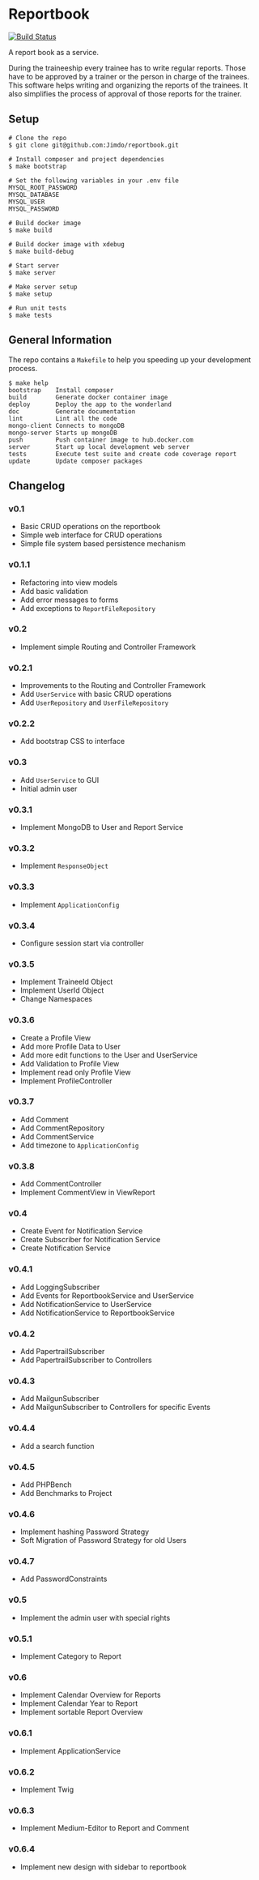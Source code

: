 # Reportbook

[![Build Status](https://travis-ci.org/Jimdo/reportbook.svg?branch=master)](https://travis-ci.org/Jimdo/reportbook)

A report book as a service.

During the traineeship every trainee has to write regular reports.
Those have to be approved by a trainer or the person in charge of
the trainees. This software helps writing and organizing the reports of the trainees. It also simplifies the process of approval of those reports for the trainer.

## Setup

```
# Clone the repo
$ git clone git@github.com:Jimdo/reportbook.git

# Install composer and project dependencies
$ make bootstrap

# Set the following variables in your .env file
MYSQL_ROOT_PASSWORD
MYSQL_DATABASE
MYSQL_USER
MYSQL_PASSWORD

# Build docker image
$ make build

# Build docker image with xdebug
$ make build-debug

# Start server
$ make server

# Make server setup
$ make setup

# Run unit tests
$ make tests
```

## General Information

The repo contains a `Makefile` to help you speeding up your development process.

```
$ make help
bootstrap    Install composer
build        Generate docker container image
deploy       Deploy the app to the wonderland
doc          Generate documentation
lint         Lint all the code
mongo-client Connects to mongoDB
mongo-server Starts up mongoDB
push         Push container image to hub.docker.com
server       Start up local development web server
tests        Execute test suite and create code coverage report
update       Update composer packages
```

## Changelog

### v0.1

  - Basic CRUD operations on the reportbook
  - Simple web interface for CRUD operations
  - Simple file system based persistence mechanism

### v0.1.1
  - Refactoring into view models
  - Add basic validation
  - Add error messages to forms
  - Add exceptions to `ReportFileRepository`

### v0.2
  - Implement simple Routing and Controller Framework

### v0.2.1
  - Improvements to the Routing and Controller Framework
  - Add `UserService` with basic CRUD operations
  - Add `UserRepository` and `UserFileRepository`

### v0.2.2
  - Add bootstrap CSS to interface

### v0.3
  - Add `UserService` to GUI
  - Initial admin user

### v0.3.1
  - Implement MongoDB to User and Report Service

### v0.3.2
  - Implement `ResponseObject`

### v0.3.3
  - Implement `ApplicationConfig`

### v0.3.4
  - Configure session start via controller

### v0.3.5
  - Implement TraineeId Object
  - Implement UserId Object
  - Change Namespaces  

### v0.3.6
  - Create a Profile View
  - Add more Profile Data to User
  - Add more edit functions to the User and UserService
  - Add Validation to Profile View
  - Implement read only Profile View
  - Implement ProfileController

### v0.3.7
  - Add Comment
  - Add CommentRepository
  - Add CommentService
  - Add timezone to `ApplicationConfig`

### v0.3.8
  - Add CommentController
  - Implement CommentView in ViewReport

### v0.4
  - Create Event for Notification Service
  - Create Subscriber for Notification Service
  - Create Notification Service

### v0.4.1
  - Add LoggingSubscriber
  - Add Events for ReportbookService and UserService
  - Add NotificationService to UserService
  - Add NotificationService to ReportbookService

### v0.4.2
  - Add PapertrailSubscriber
  - Add PapertrailSubscriber to Controllers

### v0.4.3
  - Add MailgunSubscriber
  - Add MailgunSubscriber to Controllers for specific Events

### v0.4.4
  - Add a search function

### v0.4.5
  - Add PHPBench
  - Add Benchmarks to Project

### v0.4.6
  - Implement hashing Password Strategy
  - Soft Migration of Password Strategy for old Users

### v0.4.7
  - Add PasswordConstraints

### v0.5
  - Implement the admin user with special rights

### v0.5.1
  - Implement Category to Report

### v0.6
  - Implement Calendar Overview for Reports
  - Implement Calendar Year to Report
  - Implement sortable Report Overview

### v0.6.1
  - Implement ApplicationService

### v0.6.2
  - Implement Twig

### v0.6.3
  - Implement Medium-Editor to Report and Comment

### v0.6.4
  - Implement new design with sidebar to reportbook 
